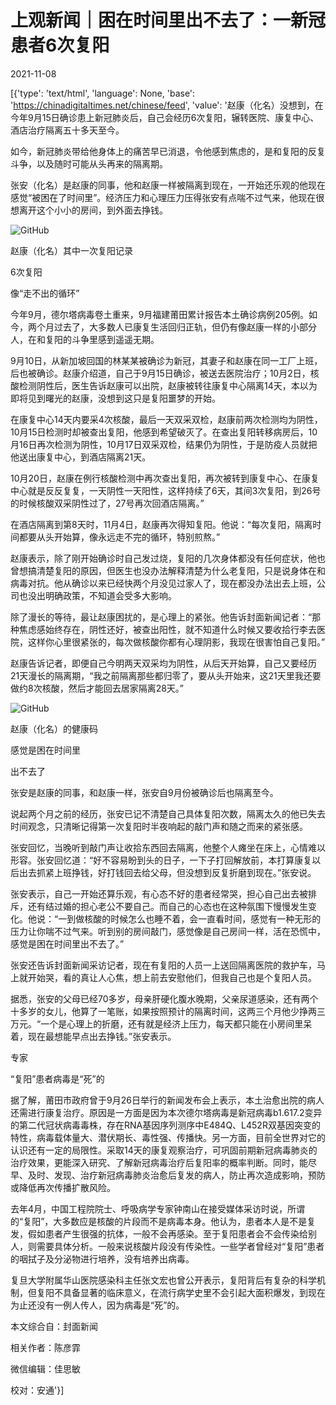# 上观新闻｜困在时间里出不去了：一新冠患者6次复阳

2021-11-08

[{'type': 'text/html', 'language': None, 'base': 'https://chinadigitaltimes.net/chinese/feed', 'value': '赵康（化名）没想到，在今年9月15日确诊患上新冠肺炎后，自己会经历6次复阳，辗转医院、康复中心、酒店治疗隔离五十多天至今。

如今，新冠肺炎带给他身体上的痛苦早已消退，令他感到焦虑的，是和复阳的反复斗争，以及随时可能从头再来的隔离期。

张安（化名）是赵康的同事，他和赵康一样被隔离到现在，一开始还乐观的他现在感觉“被困在了时间里”。经济压力和心理压力压得张安有点喘不过气来，他现在很想离开这个小小的房间，到外面去挣钱。

![GitHub](https://chinadigitaltimes.net/chinese/files/2021/11/post-673017-6188d3d0ea796.)

 赵康（化名）其中一次复阳记录 

6次复阳

像“走不出的循环”

今年9月，德尔塔病毒卷土重来，9月福建莆田累计报告本土确诊病例205例。如今，两个月过去了，大多数人已康复生活回归正轨，但仍有像赵康一样的小部分人，在和复阳的斗争里感到遥遥无期。

9月10日，从新加坡回国的林某某被确诊为新冠，其妻子和赵康在同一工厂上班，后也被确诊。赵康介绍道，自己于9月15日确诊，被送去医院治疗；10月2日，核酸检测阴性后，医生告诉赵康可以出院，赵康被转往康复中心隔离14天，本以为即将见到曙光的赵康，没想到这只是复阳噩梦的开始。

在康复中心14天内要采4次核酸，最后一天双采双检，赵康前两次检测均为阴性，10月15日检测时却被查出复阳，他感到希望破灭了。在查出复阳转移病房后，10月16日再次检测为阴性，10月17日双采双检，结果仍为阴性，于是防疫人员就把他送出康复中心，到酒店隔离21天。

10月20日，赵康在例行核酸检测中再次查出复阳，再次被转到康复中心、在康复中心就是反反复复，一天阴性一天阳性，这样持续了6天，其间3次复阳，到26号的时候核酸双采阴性过了，27号再次回酒店隔离。”

在酒店隔离到第8天时，11月4日，赵康再次得知复阳。他说：“每次复阳，隔离时间都要从头开始算，像永远走不完的循环，特别煎熬。”

赵康表示，除了刚开始确诊时自己发过烧，复阳的几次身体都没有任何症状，他也曾想搞清楚复阳的原因，但医生也没办法解释清楚为什么老复阳，只是说身体在和病毒对抗。他从确诊以来已经快两个月没见过家人了，现在都没办法出去上班，公司也没出明确政策，不知道会受多大影响。

除了漫长的等待，最让赵康困扰的，是心理上的紧张。他告诉封面新闻记者：“那种焦虑感始终存在，阴性还好，被查出阳性，就不知道什么时候又要收拾行李去医院，这样你心里很紧张的，每次做核酸你都有心理阴影，我现在很害怕自己复阳。”

赵康告诉记者，即便自己今明两天双采均为阴性，从后天开始算，自己又要经历21天漫长的隔离期，“我之前隔离那些都归零了，要从头开始来，这21天里我还要做约8次核酸，然后才能回去居家隔离28天。”

![GitHub](https://chinadigitaltimes.net/chinese/files/2021/11/post-673017-6188d3d0f2b16.)

赵康（化名）的健康码  

感觉是困在时间里

出不去了

张安是赵康的同事，和赵康一样，张安自9月份被确诊后也隔离至今。

说起两个月之前的经历，张安已记不清楚自己具体复阳次数，隔离太久的他已失去时间观念，只清晰记得第一次复阳时半夜响起的敲门声和随之而来的紧张感。

张安回忆，当晚听到敲门声让收拾东西回去隔离，他整个人瘫坐在床上，心情难以形容。张安回忆道：“好不容易盼到头的日子，一下子打回解放前，本打算康复以后出去抓紧上班挣钱，好打钱回去给父母，但没想到反复折磨到现在。”张安说。

张安表示，自己一开始还算乐观，有心态不好的患者经常哭，担心自己出去被排斥，还有结过婚的担心老公不要自己。而自己的心态也在这种氛围下慢慢发生变化。他说：“一到做核酸的时候怎么也睡不着，会一直看时间，感觉有一种无形的压力让你喘不过气来。听到别的房间敲门，感觉像是自己房间一样，活在恐慌中，感觉是困在时间里出不去了。”

张安还告诉封面新闻采访记者，现在有复阳的人员一上送回隔离医院的救护车，马上就开始哭，看的真让人心焦，想上前去安慰他们，但我自己也是个复阳人员。

据悉，张安的父母已经70多岁，母亲肝硬化腹水晚期，父亲尿道感染，还有两个十多岁的女儿，他算了一笔账，如果按照预计的隔离时间，这两三个月他少挣两三万元。“一个是心理上的折磨，还有就是经济上压力，每天都只能在小房间里呆着，现在最想能早点出去挣钱。”张安表示。

专家

“复阳”患者病毒是“死”的

据了解，莆田市政府曾于9月26日举行的新闻发布会上表示，本土治愈出院的病人还需进行康复治疗。原因是一方面是因为本次德尔塔病毒是新冠病毒b1.617.2变异的第二代冠状病毒毒株，存在RNA基因序列测序中E484Q、L452R双基因突变的特性，病毒载体量大、潜伏期长、毒性强、传播快。另一方面，目前全世界对它的认识还有一定的局限性。采取14天的康复观察治疗，可巩固前期新冠病毒肺炎的治疗效果，更能深入研究、了解新冠病毒治疗后复阳率的概率判断。同时，能尽早、及时、发现、治疗新冠病毒肺炎治愈后复发的病人，防止再次造成影响，预防或降低再次传播扩散风险。

去年4月，中国工程院院士、呼吸病学专家钟南山在接受媒体采访时说，所谓的“复阳”，大多数应是核酸的片段而不是病毒本身。他认为，患者本人是不是复发，假如患者产生很强的抗体，一般不会再感染。至于复阳患者会不会传染给别人，则需要具体分析。一般来说核酸片段没有传染性。一些学者曾经对“复阳”患者的咽拭子及分泌物进行培养，没有培养出病毒。

复旦大学附属华山医院感染科主任张文宏也曾公开表示，复阳背后有复杂的科学机制，但复阳不具备显著的临床意义，在流行病学史里不会引起大面积爆发，到现在为止还没有一例人传人，因为病毒是“死”的。



本文综合自：封面新闻

相关作者：陈彦霏

微信编辑：佳思敏

校对：安通'}]